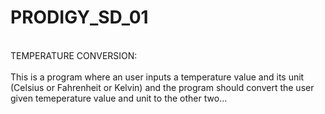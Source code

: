 # PRODIGY_SD_01
<br>
TEMPERATURE CONVERSION:
<br>
<br>
This is a program where an user inputs a temperature value and its unit (Celsius or Fahrenheit or Kelvin) and the program should convert the user given temeperature value and unit to the other two... 
